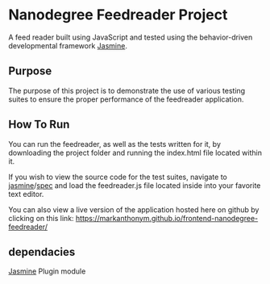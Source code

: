 # Nanodegree Feedreader Project
A feed reader built using JavaScript and tested using the behavior-driven developmental framework [Jasmine](https://jasmine.github.io/).

## Purpose
The purpose of this project is to demonstrate the use of various testing suites to ensure the proper performance of the feedreader application.

## How To Run
You can run the feedreader, as well as the tests written for it, by downloading the project folder and running the index.html file located within it.

If you wish to view the source code for the test suites, navigate to [jasmine](https://github.com/MarkAnthonyM/frontend-nanodegree-feedreader/tree/master/jasmine)/[spec](https://github.com/MarkAnthonyM/frontend-nanodegree-feedreader/tree/master/jasmine/spec) and load the feedreader.js file located inside into your favorite text editor.

You can also view a live version of the application hosted here on github by clicking on this link: https://markanthonym.github.io/frontend-nanodegree-feedreader/

## dependacies
[Jasmine](https://www.npmjs.com/package/jasmine) Plugin module
